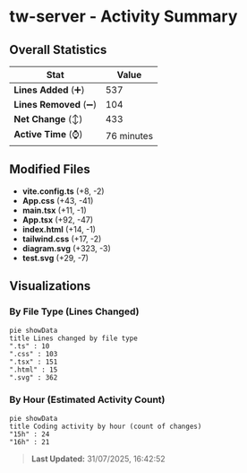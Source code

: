 # tw-server - Activity Summary 

## Overall Statistics

| Stat                   | Value                                                             |
| ---------------------- | ----------------------------------------------------------------- |
| **Lines Added** (➕)   | 537                                          |
| **Lines Removed** (➖) | 104                                        |
| **Net Change** (↕)    | 433                |
| **Active Time** (⌚)   | 76 minutes |


## Modified Files
- **vite.config.ts** (+8, -2)
- **App.css** (+43, -41)
- **main.tsx** (+11, -1)
- **App.tsx** (+92, -47)
- **index.html** (+14, -1)
- **tailwind.css** (+17, -2)
- **diagram.svg** (+323, -3)
- **test.svg** (+29, -7)

## Visualizations

### By File Type (Lines Changed)

```mermaid
pie showData
title Lines changed by file type
".ts" : 10
".css" : 103
".tsx" : 151
".html" : 15
".svg" : 362
```

### By Hour (Estimated Activity Count)

```mermaid
pie showData
title Coding activity by hour (count of changes)
"15h" : 24
"16h" : 21
```


> **Last Updated:** 31/07/2025, 16:42:52